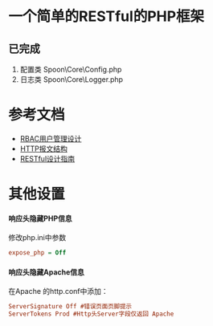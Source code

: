# 一个简单的RESTful的PHP框架

## 已完成
1. 配置类 Spoon\Core\Config.php
2. 日志类 Spoon\Core\Logger.php

# 参考文档
* [RBAC用户管理设计](./docs/RBAC.md)
* [HTTP报文结构](./docs/HTTP.md)
* [RESTful设计指南](./docs/RESTful_design.md)

# 其他设置
#### 响应头隐藏PHP信息
修改php.ini中参数 
``` ini
expose_php = Off
```
#### 响应头隐藏Apache信息
在Apache 的http.conf中添加：
``` ini
ServerSignature Off #错误页面页脚提示
ServerTokens Prod #Http头Server字段仅返回 Apache
```